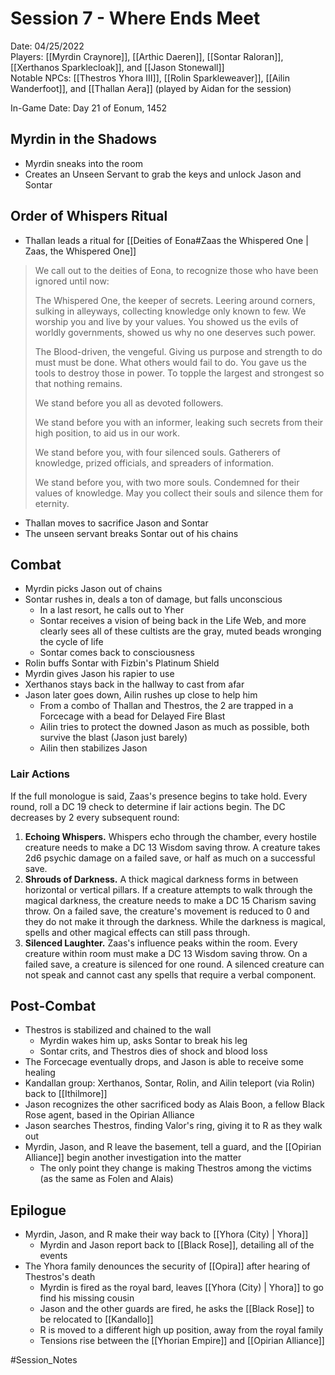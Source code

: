 # Session 7 - Where Ends Meet

Date: 04/25/2022  
Players: [[Myrdin Craynore]], [[Arthic Daeren]], [[Sontar Raloran]], [[Xerthanos Sparklecloak]], and [[Jason Stonewall]]  
Notable NPCs: [[Thestros Yhora III]], [[Rolin Sparkleweaver]], [[Ailin Wanderfoot]], and [[Thallan Aera]] (played by Aidan for the session)

In-Game Date: Day 21 of Eonum, 1452

## Myrdin in the Shadows
- Myrdin sneaks into the room
- Creates an Unseen Servant to grab the keys and unlock Jason and Sontar

## Order of Whispers Ritual
- Thallan leads a ritual for [[Deities of Eona#Zaas the Whispered One | Zaas, the Whispered One]] 

> 
> We call out to the deities of Eona, to recognize those who have been ignored until now:
> 
> The Whispered One, the keeper of secrets. Leering around corners, sulking in alleyways, collecting knowledge only known to few. We worship you and live by your values. You showed us the evils of worldly governments, showed us why no one deserves such power. 
> 
> The Blood-driven, the vengeful. Giving us purpose and strength to do must must be done. What others would fail to do. You gave us the tools to destroy those in power. To topple the largest and strongest so that nothing remains. 
> 
> We stand before you all as devoted followers. 
> 
> We stand before you with an informer, leaking such secrets from their high position, to aid us in our work. 
> 
> We stand before you, with four silenced souls. Gatherers of knowledge, prized officials, and spreaders of information. 
> 
> We stand before you, with two more souls. Condemned for their values of knowledge. May you collect their souls and silence them for eternity. 
> 

- Thallan moves to sacrifice Jason and Sontar
- The unseen servant breaks Sontar out of his chains

## Combat
- Myrdin picks Jason out of chains
- Sontar rushes in, deals a ton of damage, but falls unconscious
	- In a last resort, he calls out to Yher
	- Sontar receives a vision of being back in the Life Web, and more clearly sees all of these cultists are the gray, muted beads wronging the cycle of life
	- Sontar comes back to consciousness
- Rolin buffs Sontar with Fizbin's Platinum Shield
- Myrdin gives Jason his rapier to use
- Xerthanos stays back in the hallway to cast from afar
- Jason later goes down, Ailin rushes up close to help him
	- From a combo of Thallan and Thestros, the 2 are trapped in a Forcecage with a bead for Delayed Fire Blast 
	- Ailin tries to protect the downed Jason as much as possible, both survive the blast (Jason just barely)
	- Ailin then stabilizes Jason

### Lair Actions
If the full monologue is said, Zaas's presence begins to take hold. Every round, roll a DC 19 check to determine if lair actions begin. The DC decreases by 2 every subsequent round:  
1) **Echoing Whispers.** Whispers echo through the chamber, every hostile creature needs to make a DC 13 Wisdom saving throw. A creature takes 2d6 psychic damage on a failed save, or half as much on a successful save. 
2) **Shrouds of Darkness.** A thick magical darkness forms in between horizontal or vertical pillars. If a creature attempts to walk through the magical darkness, the creature needs to make a DC 15 Charism saving throw. On a failed save, the creature's movement is reduced to 0 and they do not make it through the darkness. While the darkness is magical, spells and other magical effects can still pass through. 
3) **Silenced Laughter.** Zaas's influence peaks within the room. Every creature within room must make a DC 13 Wisdom saving throw. On a failed save, a creature is silenced for one round. A silenced creature can not speak and cannot cast any spells that require a verbal component. 

## Post-Combat
- Thestros is stabilized and chained to the wall
	- Myrdin wakes him up, asks Sontar to break his leg
	- Sontar crits, and Thestros dies of shock and blood loss
- The Forcecage eventually drops, and Jason is able to receive some healing
- Kandallan group: Xerthanos, Sontar, Rolin, and Ailin teleport (via Rolin) back to [[Ithilmore]]
- Jason recognizes the other sacrificed body as Alais Boon, a fellow Black Rose agent, based in the Opirian Alliance
- Jason searches Thestros, finding Valor's ring, giving it to R as they walk out
- Myrdin, Jason, and R leave the basement, tell a guard, and the [[Opirian Alliance]] begin another investigation into the matter
	- The only point they change is making Thestros among the victims (as the same as Folen and Alais)

## Epilogue
- Myrdin, Jason, and R make their way back to [[Yhora (City) | Yhora]]
	- Myrdin and Jason report back to [[Black Rose]], detailing all of the events
- The Yhora family denounces the security of [[Opira]] after hearing of Thestros's death
	- Myrdin is fired as the royal bard, leaves [[Yhora (City) | Yhora]] to go find his missing cousin
	- Jason and the other guards are fired, he asks the [[Black Rose]] to be relocated to [[Kandallo]]
	- R is moved to a different high up position, away from the royal family
	- Tensions rise between the [[Yhorian Empire]] and [[Opirian Alliance]]

#Session_Notes
